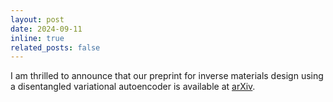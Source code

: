 ```yaml
---
layout: post
date: 2024-09-11
inline: true
related_posts: false
---
```


I am thrilled to announce that our preprint for inverse materials design using a disentangled variational autoencoder is available at [arXiv](https://arxiv.org/abs/2409.06740).